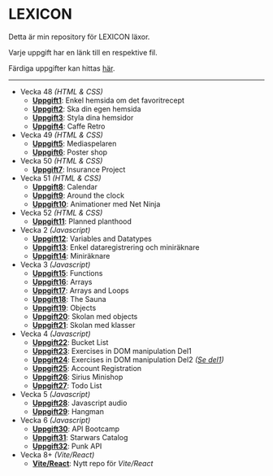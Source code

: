 # LEXICON

Detta är min repository för LEXICON läxor.

Varje uppgift har en länk till en respektive fil.

Färdiga uppgifter kan hittas [här](https://github.com/Ertingel/LEXICON/).

---

-   Vecka 48 _(HTML & CSS)_
    -   [**Uppgift1**](https://github.com/Ertingel/LEXICON/tree/main/Instruktioner/Uppgift1-Enkel-hemsida-om-det-favoritrecept.pdf): Enkel hemsida om det favoritrecept
    -   [**Uppgift2**](https://github.com/Ertingel/LEXICON/tree/main/Instruktioner/Uppgift2-Ska-din-egen-hemsida.pdf): Ska din egen hemsida
    -   [**Uppgift3**](https://github.com/Ertingel/LEXICON/tree/main/Instruktioner/Uppgift3-Styla-dina-hemsidor.pdf): Styla dina hemsidor
    -   [**Uppgift4**](https://github.com/Ertingel/LEXICON/tree/main/Instruktioner/Uppgift4-Caffe-Retro.pdf): Caffe Retro
-   Vecka 49 _(HTML & CSS)_
    -   [**Uppgift5**](https://github.com/Ertingel/LEXICON/tree/main/Instruktioner/Uppgift5-Mediaspelaren): Mediaspelaren
    -   [**Uppgift6**](https://github.com/Ertingel/LEXICON/tree/main/Instruktioner/Uppgift6-Poster-shop): Poster shop
-   Vecka 50 _(HTML & CSS)_
    -   [**Uppgift7**](https://github.com/Ertingel/LEXICON/tree/main/Instruktioner/Uppgift7-Insurance-project): Insurance Project
-   Vecka 51 _(HTML & CSS)_
    -   [**Uppgift8**](https://github.com/Ertingel/LEXICON/tree/main/Instruktioner/Uppgift8-Calendar): Calendar
    -   [**Uppgift9**](https://github.com/Ertingel/LEXICON/tree/main/Instruktioner/Uppgift9-Around-the-clock): Around the clock
    -   [**Uppgift10**](https://github.com/Ertingel/LEXICON/tree/main/Instruktioner/Uppgift10-Animationer-med-Net-Ninja.pdf): Animationer med Net Ninja
-   Vecka 52 _(HTML & CSS)_
    -   [**Uppgift11**](https://github.com/Ertingel/LEXICON/tree/main/Instruktioner/Uppgift11-Planned-planthood): Planned planthood
-   Vecka 2 _(Javascript)_
    -   [**Uppgift12**](https://github.com/Ertingel/LEXICON/tree/main/Instruktioner/Uppgift12-Variables-and-Datatypes.md): Variables and Datatypes
    -   [**Uppgift13**](https://github.com/Ertingel/LEXICON/tree/main/Instruktioner/Uppgift13-Enkel-Dataregistrering-och-enkel-Miniräknare.md): Enkel dataregistrering och miniräknare
    -   [**Uppgift14**](https://github.com/Ertingel/LEXICON/tree/main/Instruktioner/Uppgift14-Miniräknare.md): Miniräknare
-   Vecka 3 _(Javascript)_
    -   [**Uppgift15**](https://github.com/Ertingel/LEXICON/tree/main/Instruktioner/Uppgift15-Functions.md): Functions
    -   [**Uppgift16**](https://github.com/Ertingel/LEXICON/tree/main/Instruktioner/Uppgift16-Arrays.md): Arrays
    -   [**Uppgift17**](https://github.com/Ertingel/LEXICON/tree/main/Instruktioner/Uppgift17-Arrays-och-Loops.md): Arrays and Loops
    -   [**Uppgift18**](https://github.com/Ertingel/LEXICON/tree/main/Instruktioner/Uppgift18-The-Sauna.md): The Sauna
    -   [**Uppgift19**](https://github.com/Ertingel/LEXICON/tree/main/Instruktioner/Uppgift19-Objects.md): Objects
    -   [**Uppgift20**](https://github.com/Ertingel/LEXICON/tree/main/Instruktioner/Uppgift20-Skolan-med-objekt.md): Skolan med objects
    -   [**Uppgift21**](https://github.com/Ertingel/LEXICON/tree/main/Instruktioner/Uppgift21-Skolan-med-klasser.md): Skolan med klasser
-   Vecka 4 _(Javascript)_
    -   [**Uppgift22**](https://github.com/Ertingel/LEXICON/tree/main/Instruktioner/Uppgift22-bucket-list-main): Bucket List
    -   [**Uppgift23**](https://github.com/Ertingel/LEXICON/tree/main/Instruktioner/Uppgift23-DOM-Manipulation-Del1): Exercises in DOM manipulation Del1
    -   [**Uppgift24**](https://github.com/Ertingel/LEXICON/tree/main/Instruktioner/Uppgift24-DOM-Manipulation-Del-2.md): Exercises in DOM manipulation Del2 _([Se del1](https://github.com/Ertingel/LEXICON/tree/main/Instruktioner/Uppgift23-DOM-Manipulation-Del1))_
    -   [**Uppgift25**](https://github.com/Ertingel/LEXICON/tree/main/Instruktioner/Uppgift25-Account-Registration.md): Account Registration
    -   [**Uppgift26**](https://github.com/Ertingel/LEXICON/tree/main/Instruktioner/Uppgift26-sirius-minishop-main): Sirius Minishop
    -   [**Uppgift27**](https://github.com/Ertingel/LEXICON/tree/main/Instruktioner/Uppgift27-Todo-List.md): Todo List
-   Vecka 5 _(Javascript)_
    -   [**Uppgift28**](https://github.com/Ertingel/LEXICON/tree/main/Instruktioner/Uppgift28-javascript-audio): Javascript audio
    -   [**Uppgift29**](https://github.com/Ertingel/LEXICON/tree/main/Instruktioner/Uppgift29-Hangman): Hangman
-   Vecka 6 _(Javascript)_
    -   [**Uppgift30**](https://github.com/Ertingel/LEXICON/tree/main/Instruktioner/Uppgift30-API-Bootcamp.md): API Bootcamp
    -   [**Uppgift31**](https://github.com/Ertingel/LEXICON/tree/main/Instruktioner/Uppgift31-Starwars-Catalog): Starwars Catalog
    -   [**Uppgift32**](https://github.com/Ertingel/LEXICON/tree/main/Instruktioner/Uppgift32-Punk-API): Punk API
-   Vecka 8+ _(Vite/React)_
    -   [**Vite/React**](https://github.com/Ertingel/LEXICON-Vite): Nytt repo för _Vite/React_
